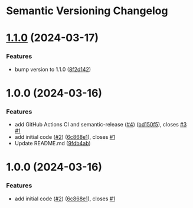 # Semantic Versioning Changelog

# [1.1.0](https://github.com/officialpycasbin/async-postgres-watcher/compare/v1.0.0...v1.1.0) (2024-03-17)


### Features

* bump version to 1.1.0 ([8f2d142](https://github.com/officialpycasbin/async-postgres-watcher/commit/8f2d142de74faa88d1730b11c5eba0963774bffe))

# 1.0.0 (2024-03-16)


### Features

* add GitHub Actions CI and semantic-release ([#4](https://github.com/officialpycasbin/async-postgres-watcher/issues/4)) ([bd150f5](https://github.com/officialpycasbin/async-postgres-watcher/commit/bd150f581a7a681da4daacc11cfbbb14b1207a22)), closes [#3](https://github.com/officialpycasbin/async-postgres-watcher/issues/3) [#1](https://github.com/officialpycasbin/async-postgres-watcher/issues/1)
* add initial code ([#2](https://github.com/officialpycasbin/async-postgres-watcher/issues/2)) ([6c868e1](https://github.com/officialpycasbin/async-postgres-watcher/commit/6c868e108e8b68e6aacde833a4afe96f75345fe8)), closes [#1](https://github.com/officialpycasbin/async-postgres-watcher/issues/1)
* Update README.md ([9fdb4ab](https://github.com/officialpycasbin/async-postgres-watcher/commit/9fdb4ab4563ea2dd2a456cdbac614657ebf50c75))

# 1.0.0 (2024-03-16)


### Features

* add initial code ([#2](https://github.com/siuhui/async-postgres-watcher/issues/2)) ([6c868e1](https://github.com/siuhui/async-postgres-watcher/commit/6c868e108e8b68e6aacde833a4afe96f75345fe8)), closes [#1](https://github.com/siuhui/async-postgres-watcher/issues/1)
